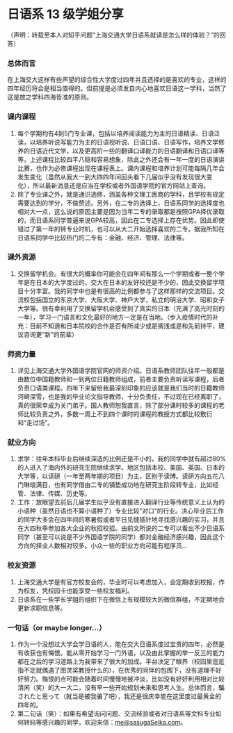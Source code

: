# 日语系 13 级学姐分享

（声明：转载至本人对知乎问题“上海交通大学日语系就读是怎么样的体验？”的回答）

### 总体而言

在上海交大这样有些声望的综合性大学度过四年并且选择的是喜欢的专业，这样的四年经历将会是相当值得的。但前提是必须发自内心地喜欢日语这一学科，当然了这是放之学科四海皆准的原则。

### 课内课程

1. 每个学期均有4到5门专业课，包括以培养阅读能力为主的日语精读、日语泛读，以培养听说写能力为主的日语视听说、日语口语、日语写作，培养文学修养的日语近代文学，以及更高阶一些的翻译口译能力的日语翻译和日语口译等等。上述课程比较四平八稳和容易想象，除此之外还会有一年一度的日语演讲比赛，也作为必修课程出现在课程表上。课内课程和培养计划可能每隔几年会发生变化（虽然从我大一到大四四年间回头看下几届似乎没有发现很大变化），所以最新消息还是应当在学校或者外国语学院的官方网站上查询。
2. 除了专业课之外，就是通识选修，涵盖各种文理工医商的学科，且学校有规定需要达到的学分，不做赘述。另外，在二专的选择上，日语系同学的选择度也相对大一点，这么说的原因主要是因为当年二专的录取都是按照GPA择优录取的，而日语系同学普遍来说GPA较高，因此在二专选择上存在优势。因此即使错过了第一年的转专业时机，也可以从大二开始选择喜欢的二专。据我所知在日语系同学中比较热门的二专有：金融、经济、管理、法律等。

### 课外资源

1. 交换留学机会。有很大的概率你可能会在四年间有那么一个学期或者一整个学年是在日本的大学度过的。交大在日本的友好校还是不少的，因此交换留学项目十分丰富。我的同学中也是有很高的比例都参与了这样那样的交流项目。交流校包括国立的东京大学、大阪大学、神户大学，私立的明治大学、昭和女子大学等。很有幸利用了交换留学机会感受到了真实的日本（充满了高光时刻的一年），学习一门语言和文化最好的地方一定是在当地。（步入疫情时代的补充：目前不知道和日本院校的合作是否有所减少或是搁浅或是和先前持平，建议咨询更“新”的前辈）

### 师资力量

1. 详见上海交通大学外国语学院官网的师资介绍。日语系教师团队往年一般都是由数位中国籍教师和一到两位日籍教师组成，前者主要负责听读写课程，后者负责口语类课程。四年下来留给我最深刻印象的应该就是我们当时的日籍教师河崎深雪，也是我的毕业论文指导教师，十分负责任，不过现在已经离职了，真的很荣幸成为关门弟子。国人教师恕我直言，除了部分课时较多的课程的老师比较负责之外，多数一周上不到四个课时的课程的教授方式都比较敷衍和“走过场”。

### 就业方向

1. 求学：往年本科毕业后继续深造的比例还是不小的，我的同学中就有超过80%的人进入了海内外的研究生院继续求学。地区包括本校、美国、英国、日本的大学等，以读研（一年至两年期的项目）为主，区别于读博。读研方向五花八门琳琅满目，也有同学借由二专的铺垫成功地在研究生阶段转专业，比如经管、法律、传媒、历史等。
2. 工作：放眼望去前后几届学生似乎没有直接进入翻译行业等传统意义上认为的小语种（虽然日语也不算小语种了）专业比较“对口”的行业。决心毕业后工作的同学大多会在四年间的寒暑假或者平日见缝插针地寻找感兴趣的实习，并且在大四秋季参加各大企业的秋招校招。由前文所说的二专可以看出不少日语系同学（甚至可以说是不少外国语学院的同学）都对金融经济感兴趣，因此这个方向的择业人数相对较多。小众一些的职业方向可能有程序员…

### 校友资源

1. 上海交通大学是有官方校友会的，毕业时可以考虑加入，会定期收到校报，作为校友，凭校园卡也能享受一些校友福利。
2. 日语系在一些学长学姐的组织下在微信上有规模较大的微信群组，不定期地会更新求职信息等。

### 一句话（or maybe longer...）

1. 作为一个没想过大学会学日语的人，能在交大日语系度过宝贵的四年，必然是有收获也有悔恨。能从零开始学习一门外语，以及由此掌握的举一反三的能力都在之后的学习道路上为我带来了很大的加成。平台决定了眼界（校园里逛逛指不定就偶遇了图灵奖教授什么的），在优秀的同伴的包围下，没有道理不好好努力。悔恨的点可能会随着时间慢慢地被冲淡，比如没有好好利用相对比较清闲（笑）的大一大二，没有早一些开始规划未来和思考人生。总体而言，騙されたと思って（就当是被我骗了吧），我还是很庆幸能在这里度过最黄金的四年的。
2. 第二句话（笑）：如果有希望询问问题、交流经验或者对日语系等文科专业如何转码等感兴趣的同学，欢迎来信：[me@sasugaSeika.com](mailto:me@sasugaSeika.com)。

